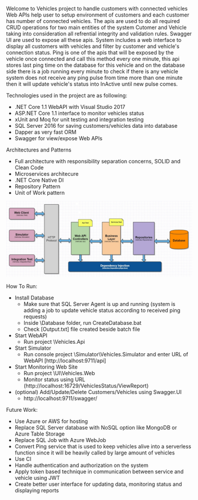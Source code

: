 Welcome to Vehicles project to handle customers with connected vehicles
Web APIs help user to setup environment of customers and each customer has number of connected vehicles. The apis are used to do all required CRUD operations for two main entities of the system Cutomer and Vehicle taking into consideration all refrential integrity and validation rules. Swagger UI are used to expose all these apis. System includes a web interface to display all customers with vehicles and filter by customer and vehicle's connection status.
Ping is one of the apis that will be exposed by the vehicle once connected and call this method every one minute, this api stores last ping time on the database for this vehicle and on the database side there is a job running every minute to check if there is any vehicle system does not receive any ping pulse from time more than one minute then it will update vehicle's status into InActive until new pulse comes.

Technologies used in the project are as following:
- .NET Core 1.1 WebAPI with Visual Studio 2017
- ASP.NET Core 1.1 interface to monitor vehicles status
- xUnit and Moq for unit testing and integration testing
- SQL Server 2016 for saving customers/vehicles data into database
- Dapper as very fast ORM
- Swagger for view/expose Web APIs

Architectures and Patterns
- Full architecture with responsibility separation concerns, SOLID and Clean Code
- Microservices architecure
- .NET Core Native DI
- Repository Pattern
- Unit of Work pattern

![alt text](https://github.com/melmasry/vehicles/blob/master/Design.jpg)

How To Run:
- Install Database
	* Make sure that SQL Server Agent is up and running (system is adding a job to update vehicle status according to received ping requests)
	* Inside \Database folder, run CreateDatabase.bat
	* Check [Output.txt] file created beside batch file
- Start WebAPI
	* Run project \Vehicles.Api
- Start Simulator
	* Run console project \Simulator\Vehicles.Simulator and enter URL of WebAPI [http://localhost:9711/api]
- Start Monitoring Web Site
	* Run project \UI\Vehicles.Web
	* Monitor status using URL (http://localhost:16729/VehiclesStatus/ViewReport)
- (optional) Add/Update/Delete Customers/Vehicles using Swagger.UI
	* http://localhost:9711/swagger/


Future Work:
- Use Azure or AWS for hosting
- Replace SQL Server database with NoSQL option like MongoDB or Azure Table Storage
- Replace SQL Job with Azure WebJob
- Convert Ping service that is used to keep vehicles alive into a serverless function since it will be heavily called by large amount of vehicles
- Use CI 
- Handle authentication and authorization on the system
- Apply token based technique in communication between service and vehicle using JWT
- Create better user interface for updating data, monitoring status and displaying reports